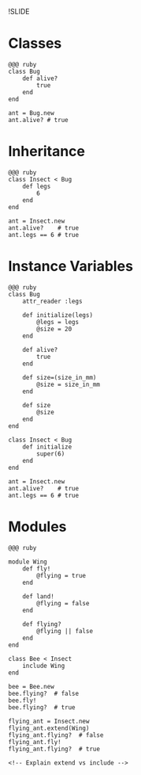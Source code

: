 !SLIDE

# Classes
    @@@ ruby
	class Bug
		def alive?
			true
		end
	end
	
	ant = Bug.new
	ant.alive? # true
	
# Inheritance
	
	@@@ ruby
	class Insect < Bug
		def legs
			6
		end
	end
	
	ant = Insect.new
	ant.alive?    # true
	ant.legs == 6 # true

# Instance Variables
	
	@@@ ruby
	class Bug
		attr_reader :legs
		
		def initialize(legs)
			@legs = legs
			@size = 20
		end
		
		def alive?
			true
		end
		
		def size=(size_in_mm)
			@size = size_in_mm
		end
		
		def size
			@size
		end
	end
	
	class Insect < Bug
		def initialize
			super(6)
		end
	end
	
	ant = Insect.new
	ant.alive? 	  # true
	ant.legs == 6 # true

<!-- Explain attr_accessor -->
# Modules

	@@@ ruby
	
	module Wing
		def fly!
			@flying = true
		end
		
		def land!
			@flying = false
		end
		
		def flying?
			@flying || false
		end
	end
	
	class Bee < Insect
		include Wing
	end
	
	bee = Bee.new
	bee.flying?  # false
	bee.fly!
	bee.flying?  # true
	
	flying_ant = Insect.new
	flying_ant.extend(Wing)
	flying_ant.flying?  # false
	flying_ant.fly!
	flying_ant.flying?  # true
	
	<!-- Explain extend vs include -->
	